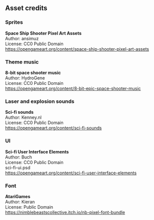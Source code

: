 ## Asset credits

### Sprites

**Space Ship Shooter Pixel Art Assets**  
Author: ansimuz  
License: CC0 Public Domain  
<https://opengameart.org/content/space-ship-shooter-pixel-art-assets>

### Theme music

**8-bit space shooter music**  
Author: HydroGene  
License: CC0 Public Domain  
<https://opengameart.org/content/8-bit-epic-space-shooter-music>

### Laser and explosion sounds

**Sci-fi sounds**  
Author: Kenney.nl  
License: CC0 Public Domain  
<https://opengameart.org/content/sci-fi-sounds>

### UI

**Sci-fi User Interface Elements**  
Author: Buch  
License: CC0 Public Domain  
sci-fi-ui.psd  
<https://opengameart.org/content/sci-fi-user-interface-elements>

### Font

**AtariGames**   
Author: Kieran  
License: Public Domain  
<https://nimblebeastscollective.itch.io/nb-pixel-font-bundle>

